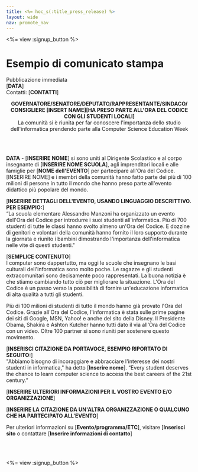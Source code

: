 ```yaml
---
title: <%= hoc_s(:title_press_release) %>
layout: wide
nav: promote_nav
---
```

<%= view :signup_button %>

# Esempio di comunicato stampa

Pubblicazione immediata  
[**DATA**]  
Contatti: [**CONTATTI**]  
  


<strong>

<center>
  GOVERNATORE/SENATORE/DEPUTATO/RAPPRESENTANTE/SINDACO/ CONSIGLIERE [INSERT NAME][HA PRESO PARTE ALL'ORA DEL CODICE CON GLI STUDENTI LOCALI]</strong><br /> La comunità si è riunita per far conoscere l'importanza dello studio dell'informatica prendendo parte alla Computer Science Education Week
</center>

<br /> <br /></p> 

<p>
  <strong>DATA</strong> - [<strong>INSERIRE NOME</strong>] si sono uniti al Dirigente Scolastico e al corpo insegnante di [<strong>INSERIRE NOME SCUOLA</strong>], agli imprenditori locali e alle famiglie per [<strong>NOME dell'EVENTO</strong>] per partecipare all'Ora del Codice. [INSERIRE NOME] e i membri della comunità hanno fatto parte dei più di 100 milioni di persone in tutto il mondo che hanno preso parte all'evento didattico più popolare del mondo.
</p>

<p>
  [<strong>INSERIRE DETTAGLI DELL'EVENTO, USANDO LINGUAGGIO DESCRITTIVO. PER ESEMPIO:</strong>]<br /> “La scuola elementare Alessandro Manzoni ha organizzato un evento dell'Ora del Codice per introdurre i suoi studenti all'informatica. Più di 700 studenti di tutte le classi hanno svolto almeno un'Ora del Codice. E dozzine di genitori e volontari della comunità hanno fornito il loro supporto durante la giornata e riunito i bambini dimostrando l'importanza dell'informatica nelle vite di questi studenti."
</p>

<p>
  [<strong>SEMPLICE CONTENUTO</strong>]<br /> I computer sono dappertutto, ma oggi le scuole che insegnano le basi culturali dell'informatica sono molto poche. Le ragazze e gli studenti extracomunitari sono decisamente poco rappresentati. La buona notizia è che stiamo cambiando tutto ciò per migliorare la situazione. L'Ora del Codice è un passo verso la possibilità di fornire un'educazione informatica di alta qualità a tutti gli studenti.
</p>

<p>
  Più di 100 milioni di studenti di tutto il mondo hanno già provato l'Ora del Codice. Grazie all'Ora del Codice, l'informatica è stata sulle prime pagine dei siti di Google, MSN, Yahoo! e anche del sito della Disney. Il Presidente Obama, Shakira e Ashton Kutcher hanno tutti dato il via all'Ora del Codice con un video. Oltre 100 partner si sono riuniti per sostenere questo movimento.
</p>

<p>
  [<strong>INSERISCI CITAZIONE DA PORTAVOCE, ESEMPIO RIPORTATO DI SEGUITO:</strong>] <br /> "Abbiamo bisogno di incoraggiare e abbracciare l'interesse dei nostri studenti in informatica," ha detto [<strong>Inserire nome</strong>]. “Every student deserves the chance to learn computer science to access the best careers of the 21st century.”
</p>

<p>
  [<strong>INSERIRE ULTERIORI INFORMAZIONI PER IL VOSTRO EVENTO E/O ORGANIZZAZIONE</strong>]
</p>

<p>
  [<strong>INSERIRE LA CITAZIONE DA UN'ALTRA ORGANIZZAZIONE O QUALCUNO CHE HA PARTECIPATO ALL'EVENTO</strong>]
</p>

<p>
  Per ulteriori informazioni su [<strong>Evento/programma/ETC</strong>], visitare [<strong>Inserisci sito</strong> o contattare [<strong>Inserire informazioni di contatto</strong>]
</p>

<p>
  <br /> <br />
</p>

<p>
  <%= view :signup_button %>
</p>